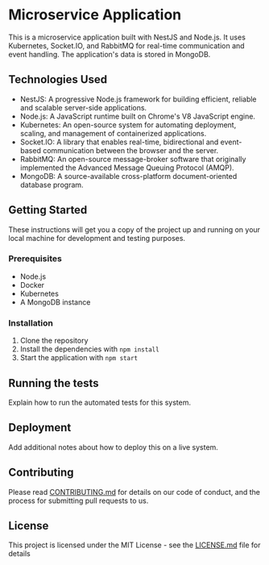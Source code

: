 # Microservice Application

This is a microservice application built with NestJS and Node.js. It uses Kubernetes, Socket.IO, and RabbitMQ for real-time communication and event handling. The application's data is stored in MongoDB.

## Technologies Used

- NestJS: A progressive Node.js framework for building efficient, reliable and scalable server-side applications.
- Node.js: A JavaScript runtime built on Chrome's V8 JavaScript engine.
- Kubernetes: An open-source system for automating deployment, scaling, and management of containerized applications.
- Socket.IO: A library that enables real-time, bidirectional and event-based communication between the browser and the server.
- RabbitMQ: An open-source message-broker software that originally implemented the Advanced Message Queuing Protocol (AMQP).
- MongoDB: A source-available cross-platform document-oriented database program.

## Getting Started

These instructions will get you a copy of the project up and running on your local machine for development and testing purposes.

### Prerequisites

- Node.js
- Docker
- Kubernetes
- A MongoDB instance

### Installation

1. Clone the repository
2. Install the dependencies with `npm install`
3. Start the application with `npm start`

## Running the tests

Explain how to run the automated tests for this system.

## Deployment

Add additional notes about how to deploy this on a live system.

## Contributing

Please read [CONTRIBUTING.md](https://gist.github.com/alfredoizjr) for details on our code of conduct, and the process for submitting pull requests to us.

## License

This project is licensed under the MIT License - see the [LICENSE.md](LICENSE.md) file for details
